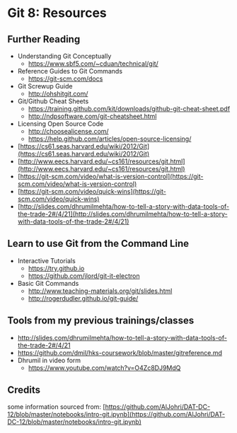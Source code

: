 # Git 8: Resources

## Further Reading

* Understanding Git Conceptually
	* ​https://www.sbf5.com/~cduan/technical/git/
* Reference Guides to Git Commands
	* https://git-scm.com/docs
* Git Screwup Guide
	* http://ohshitgit.com/
* Git/Github Cheat Sheets
	* https://training.github.com/kit/downloads/github-git-cheat-sheet.pdf
	* http://ndpsoftware.com/git-cheatsheet.html
* Licensing Open Source Code
	* ​http://choosealicense.com/
	* https://help.github.com/articles/open-source-licensing/
* [https://cs61.seas.harvard.edu/wiki/2012/Git](https://cs61.seas.harvard.edu/wiki/2012/Git)
* [http://www.eecs.harvard.edu/~cs161/resources/git.html](http://www.eecs.harvard.edu/~cs161/resources/git.html)
* [https://git-scm.com/video/what-is-version-control](https://git-scm.com/video/what-is-version-control)
* [https://git-scm.com/video/quick-wins](https://git-scm.com/video/quick-wins)
* [http://slides.com/dhrumilmehta/how-to-tell-a-story-with-data-tools-of-the-trade-2#/4/21](http://slides.com/dhrumilmehta/how-to-tell-a-story-with-data-tools-of-the-trade-2#/4/21)

## Learn to use Git from the Command Line
* Interactive Tutorials
	* ​https://try.github.io
	* https://github.com/jlord/git-it-electron
* Basic Git Commands
	* ​http://www.teaching-materials.org/git/slides.html
	* http://rogerdudler.github.io/git-guide/

## Tools from my previous trainings/classes
* http://slides.com/dhrumilmehta/how-to-tell-a-story-with-data-tools-of-the-trade-2#/4/21
* https://github.com/dmil/hks-coursework/blob/master/gitreference.md
* Dhrumil in video form
	- https://www.youtube.com/watch?v=O4Zc8DJ9MdQ

## Credits
some information sourced from: [https://github.com/AlJohri/DAT-DC-12/blob/master/notebooks/intro-git.ipynb](https://github.com/AlJohri/DAT-DC-12/blob/master/notebooks/intro-git.ipynb)

